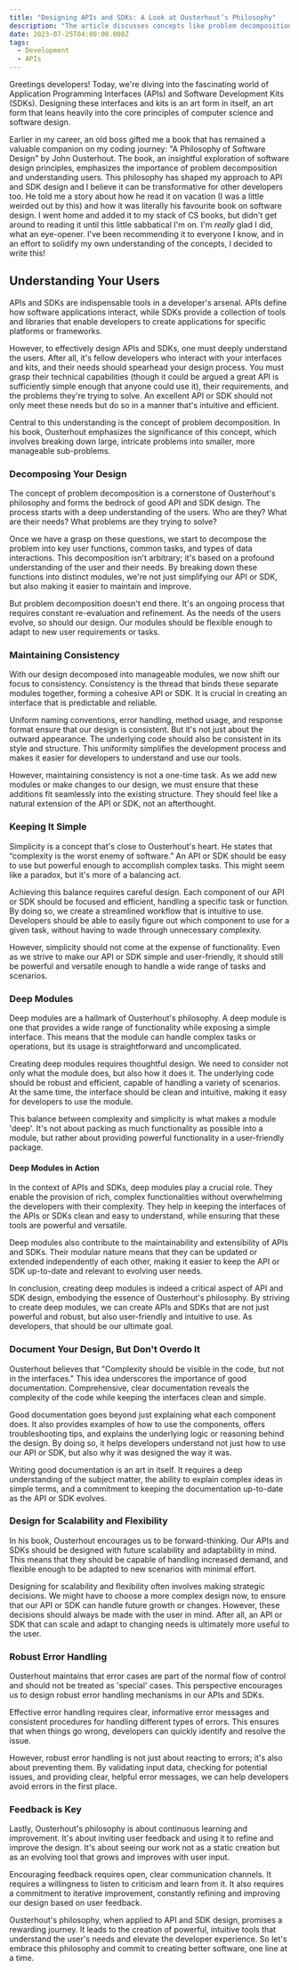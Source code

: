 ```yaml
---
title: "Designing APIs and SDKs: A Look at Ousterhout’s Philosophy"
description: "The article discusses concepts like problem decomposition, maintaining consistency, simplicity, deep modules, robust error handling, and the importance of feedback, all within the context of user-centric design."
date: 2023-07-25T04:00:00.000Z
tags:
  - Development
  - APIs
---
```


Greetings developers! Today, we're diving into the fascinating world of Application Programming Interfaces (APIs) and Software Development Kits (SDKs). Designing these interfaces and kits is an art form in itself, an art form that leans heavily into the core principles of computer science and software design.

Earlier in my career, an old boss gifted me a book that has remained a valuable companion on my coding journey: "A Philosophy of Software Design" by John Ousterhout. The book, an insightful exploration of software design principles, emphasizes the importance of problem decomposition and understanding users. This philosophy has shaped my approach to API and SDK design and I believe it can be transformative for other developers too. He told me a story about how he read it on vacation (I was a little weirded out by this) and how it was literally his favourite book on software design. I went home and added it to my stack of CS books, but didn't get around to reading it until this little sabbatical I'm on. I'm _really_ glad I did, what an eye-opener. I've been recommending it to everyone I know, and in an effort to solidify my own understanding of the concepts, I decided to write this!

## Understanding Your Users

APIs and SDKs are indispensable tools in a developer's arsenal. APIs define how software applications interact, while SDKs provide a collection of tools and libraries that enable developers to create applications for specific platforms or frameworks.

However, to effectively design APIs and SDKs, one must deeply understand the users. After all, it's fellow developers who interact with your interfaces and kits, and their needs should spearhead your design process. You must grasp their technical capabilities (though it could be argued a great API is sufficiently simple enough that anyone could use it), their requirements, and the problems they're trying to solve. An excellent API or SDK should not only meet these needs but do so in a manner that's intuitive and efficient.

Central to this understanding is the concept of problem decomposition. In his book, Ousterhout emphasizes the significance of this concept, which involves breaking down large, intricate problems into smaller, more manageable sub-problems.

### Decomposing Your Design

The concept of problem decomposition is a cornerstone of Ousterhout's philosophy and forms the bedrock of good API and SDK design. The process starts with a deep understanding of the users. Who are they? What are their needs? What problems are they trying to solve?

Once we have a grasp on these questions, we start to decompose the problem into key user functions, common tasks, and types of data interactions. This decomposition isn't arbitrary; it's based on a profound understanding of the user and their needs. By breaking down these functions into distinct modules, we're not just simplifying our API or SDK, but also making it easier to maintain and improve.

But problem decomposition doesn't end there. It's an ongoing process that requires constant re-evaluation and refinement. As the needs of the users evolve, so should our design. Our modules should be flexible enough to adapt to new user requirements or tasks.

### Maintaining Consistency

With our design decomposed into manageable modules, we now shift our focus to consistency. Consistency is the thread that binds these separate modules together, forming a cohesive API or SDK. It is crucial in creating an interface that is predictable and reliable.

Uniform naming conventions, error handling, method usage, and response format ensure that our design is consistent. But it's not just about the outward appearance. The underlying code should also be consistent in its style and structure. This uniformity simplifies the development process and makes it easier for developers to understand and use our tools.

However, maintaining consistency is not a one-time task. As we add new modules or make changes to our design, we must ensure that these additions fit seamlessly into the existing structure. They should feel like a natural extension of the API or SDK, not an afterthought.

### Keeping It Simple

Simplicity is a concept that's close to Ousterhout's heart. He states that “complexity is the worst enemy of software.” An API or SDK should be easy to use but powerful enough to accomplish complex tasks. This might seem like a paradox, but it's more of a balancing act.

Achieving this balance requires careful design. Each component of our API or SDK should be focused and efficient, handling a specific task or function. By doing so, we create a streamlined workflow that is intuitive to use. Developers should be able to easily figure out which component to use for a given task, without having to wade through unnecessary complexity.

However, simplicity should not come at the expense of functionality. Even as we strive to make our API or SDK simple and user-friendly, it should still be powerful and versatile enough to handle a wide range of tasks and scenarios.

### Deep Modules

Deep modules are a hallmark of Ousterhout's philosophy. A deep module is one that provides a wide range of functionality while exposing a simple interface. This means that the module can handle complex tasks or operations, but its usage is straightforward and uncomplicated.

Creating deep modules requires thoughtful design. We need to consider not only what the module does, but also how it does it. The underlying code should be robust and efficient, capable of handling a variety of scenarios. At the same time, the interface should be clean and intuitive, making it easy for developers to use the module.

This balance between complexity and simplicity is what makes a module 'deep'. It's not about packing as much functionality as possible into a module, but rather about providing powerful functionality in a user-friendly package.

#### Deep Modules in Action

In the context of APIs and SDKs, deep modules play a crucial role. They enable the provision of rich, complex functionalities without overwhelming the developers with their complexity. They help in keeping the interfaces of the APIs or SDKs clean and easy to understand, while ensuring that these tools are powerful and versatile.

Deep modules also contribute to the maintainability and extensibility of APIs and SDKs. Their modular nature means that they can be updated or extended independently of each other, making it easier to keep the API or SDK up-to-date and relevant to evolving user needs.

In conclusion, creating deep modules is indeed a critical aspect of API and SDK design, embodying the essence of Ousterhout's philosophy. By striving to create deep modules, we can create APIs and SDKs that are not just powerful and robust, but also user-friendly and intuitive to use. As developers, that should be our ultimate goal.

### Document Your Design, But Don't Overdo It

Ousterhout believes that "Complexity should be visible in the code, but not in the interfaces." This idea underscores the importance of good documentation. Comprehensive, clear documentation reveals the complexity of the code while keeping the interfaces clean and simple.

Good documentation goes beyond just explaining what each component does. It also provides examples of how to use the components, offers troubleshooting tips, and explains the underlying logic or reasoning behind the design. By doing so, it helps developers understand not just how to use our API or SDK, but also why it was designed the way it was.

Writing good documentation is an art in itself. It requires a deep understanding of the subject matter, the ability to explain complex ideas in simple terms, and a commitment to keeping the documentation up-to-date as the API or SDK evolves.

### Design for Scalability and Flexibility

In his book, Ousterhout encourages us to be forward-thinking. Our APIs and SDKs should be designed with future scalability and adaptability in mind. This means that they should be capable of handling increased demand, and flexible enough to be adapted to new scenarios with minimal effort.

Designing for scalability and flexibility often involves making strategic decisions. We might have to choose a more complex design now, to ensure that our API or SDK can handle future growth or changes. However, these decisions should always be made with the user in mind. After all, an API or SDK that can scale and adapt to changing needs is ultimately more useful to the user.

### Robust Error Handling

Ousterhout maintains that error cases are part of the normal flow of control and should not be treated as 'special' cases. This perspective encourages us to design robust error handling mechanisms in our APIs and SDKs.

Effective error handling requires clear, informative error messages and consistent procedures for handling different types of errors. This ensures that when things go wrong, developers can quickly identify and resolve the issue.

However, robust error handling is not just about reacting to errors; it's also about preventing them. By validating input data, checking for potential issues, and providing clear, helpful error messages, we can help developers avoid errors in the first place.

### Feedback is Key

Lastly, Ousterhout's philosophy is about continuous learning and improvement. It's about inviting user feedback and using it to refine and improve the design. It's about seeing our work not as a static creation but as an evolving tool that grows and improves with user input.

Encouraging feedback requires open, clear communication channels. It requires a willingness to listen to criticism and learn from it. It also requires a commitment to iterative improvement, constantly refining and improving our design based on user feedback.

Ousterhout's philosophy, when applied to API and SDK design, promises a rewarding journey. It leads to the creation of powerful, intuitive tools that understand the user's needs and elevate the developer experience. So let's embrace this philosophy and commit to creating better software, one line at a time.
